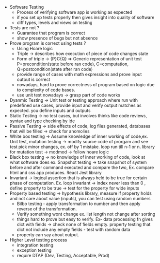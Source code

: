 - Software Testing
    - Process of verifying software app is working as expected 
    - if you set up tests properly then gives insight into quality of software
    - diff types, levels and views on testing
- Tests are not ?
    - Guarantee that program is correct
    - show presence of bugs but not absence
- Prove program is correct using tests ?
    - Using Hoare logic 
    - Triple -> describes how execution of piece of code changes state 
    - Form of triple -> {P}C{Q}  => Generic representation of unit test
    P=precondition(state before ran code), C=computation, Q=postcondition(state after ran code)
    - provide range of cases with math expressions and prove input output is correct
    - nowadays, hard to prove correctness of program based on logic due to complexity of code bases. 
    - use unit test nowadays -> grasp part of code works
- Dyanmic Testing -> Unit test or testing approach where run with predefined use cases, provide input and verify output matches as expected. you define inputs and outputs
- Static Testing ->  no test cases, but involves thinks like code reviews, syntax and type checking by ide
- Passive Testing -> side effects of code, log files generated, databases that will be filled -> check for anomolies
- White box testing -> Assume knowledge of inner working of code,ex. Unit test, mutation testing -> modify source code of prorgam and see test pick minor changes, ex. off by 1 mistake. loop run till n-1 or n. library for mutation test -> modmod  -> follow hoare logic
- Black box testing -> no knowledge of inner working of code, look at what software does ex. Snapshot testing -> take snapshot of 
system before and after command executed and compare the two,  Ex. compare html and css app produces. React Jest library
- Invariant -> logical assertion that is always held to be true for certain phase of computation. Ex. loop invariant -> index never less than 0 , define property to be true -> test for the property for wide inputs 
- Property based testing -> hypothesis library, measure if property holds and not care about value (inputs), you can test using random numbers
    - Bilbo testing - apply transformation to number and then apply reverse of the transformation. 
    - Verify something wont change ex. list length not change after sorting
    - things hard to prove but easy to verify.  Ex- data processing fn gives dict with fields -> check none of fields empty. property testing that dict not include any empty fields - test with random data 
    - property can say about output. 
- Higher Level testing process
    - integration testing
    - exception testing
    - require DTAP (Dev, Testing, Acceptable, Prod)